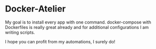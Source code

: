 # Docker-Atelier

My goal is to install every app with one command.
docker-compose with Dockerfiles is really great already and for additional configurations I am writing scripts.

I hope you can profit from my automations, I surely do!
